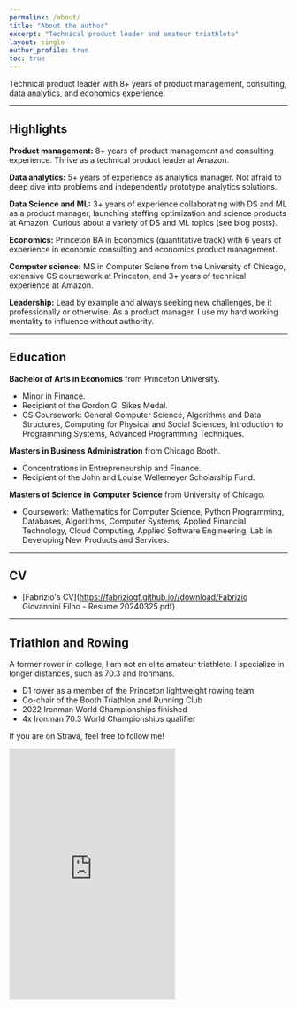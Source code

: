 ```yaml
---
permalink: /about/
title: "About the author"
excerpt: "Technical product leader and amateur triathlete"
layout: single
author_profile: true
toc: true
---
```


Technical product leader with 8+ years of product management, consulting, data analytics, and economics experience.

---

## Highlights

**Product management:**	8+ years of product management and consulting experience. Thrive as a technical product leader at Amazon.

**Data analytics:**	5+ years of experience as analytics manager. Not afraid to deep dive into problems and independently prototype analytics solutions.

**Data Science and ML:**	3+ years of experience collaborating with DS and ML as a product manager, launching staffing optimization and science products at Amazon. Curious about a variety of DS and ML topics (see blog posts).

**Economics:**	Princeton BA in Economics (quantitative track) with 6 years of experience in economic consulting and economics product management.

**Computer science:**	MS in Computer Sciene from the University of Chicago, extensive CS coursework at Princeton, and 3+ years of technical experience at Amazon.

**Leadership:**	Lead by example and always seeking new challenges, be it professionally or otherwise. As a product manager, I use my hard working mentality to influence without authority.

---

## Education

**Bachelor of Arts in Economics** from Princeton University.
- Minor in Finance.
- Recipient of the Gordon G. Sikes Medal.
- CS Coursework: General Computer Science, Algorithms and Data Structures, Computing for Physical and Social Sciences, Introduction to Programming Systems, Advanced Programming Techniques.

**Masters in Business Administration** from Chicago Booth.
- Concentrations in Entrepreneurship and Finance.
- Recipient of the John and Louise Wellemeyer Scholarship Fund.

**Masters of Science in Computer Science** from University of Chicago.
- Coursework: Mathematics for Computer Science, Python Programming, Databases, Algorithms, Computer Systems, Applied Financial Technology, Cloud Computing, Applied Software Engineering, Lab in Developing New Products and Services.

---

## CV

- [Fabrizio's CV](https://fabriziogf.github.io//download/Fabrizio Giovannini Filho - Resume 20240325.pdf)

---

## Triathlon and Rowing

A former rower in college, I am not an elite amateur triathlete. I specialize in longer distances, such as 70.3 and Ironmans.

- D1 rower as a member of the Princeton lightweight rowing team
- Co-chair of the Booth Triathlon and Running Club
- 2022 Ironman World Championships finished
- 4x Ironman 70.3 World Championships qualifier

If you are on Strava, feel free to follow me!

<iframe height='454' width='300' frameborder='0' allowtransparency='true' scrolling='no' src='https://www.strava.com/athletes/25618422/latest-rides/765dc067c3d8b73b0d6001d6a7cf1dc1cb388a57'></iframe>